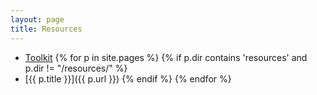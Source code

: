 ```yaml
---
layout: page
title: Resources
---
```


* [Toolkit](/toolkit)
{% for p in site.pages %}
{% if p.dir contains 'resources' and p.dir != "/resources/" %}
* [{{ p.title }}]({{ p.url }})
{% endif %}
{% endfor %}
